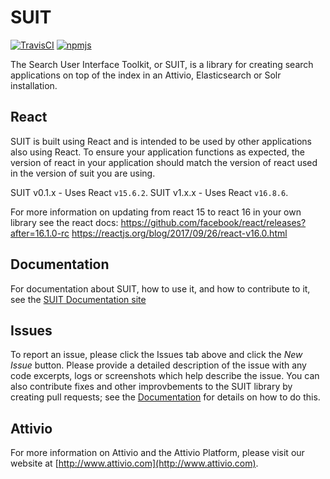 # SUIT

[![TravisCI][build-badge]][build]
[![npmjs][npm-badge]][npm]

The Search User Interface Toolkit, or SUIT, is a library for creating search
applications on top of the index in an Attivio, Elasticsearch or Solr installation.

## React
SUIT is built using React and is intended to be used by other applications also using React. To ensure your application functions as expected, the version of react in your application should match the version of react used in the version of suit you are using.

SUIT v0.1.x - Uses React `v15.6.2`.
SUIT v1.x.x - Uses React `v16.8.6`.

For more information on updating from react 15 to react 16 in your own library see the react docs:
https://github.com/facebook/react/releases?after=16.1.0-rc
https://reactjs.org/blog/2017/09/26/react-v16.0.html

## Documentation
For documentation about SUIT, how to use it, and how to contribute to it, see the [SUIT Documentation site](https://attivio.github.io/suit/)

## Issues
To report an issue, please click the Issues tab above and click the *New Issue* button. 
Please provide a detailed description of the issue with any code excerpts, logs or screenshots which help describe the issue. You can also contribute fixes and other improvbements to the SUIT library by creating pull requests; see the [Documentation](https://attivio.github.io/suit/) for details on how to do this.

## Attivio
For more information on Attivio and the Attivio Platform, please visit our website at [http://www.attivio.com](http://www.attivio.com).

[build-badge]: https://travis-ci.org/attivio/suit.svg
[build]: https://travis-ci.org/attivio/suit

[npm-badge]: https://img.shields.io/npm/v/@attivio/suit.svg
[npm]: https://www.npmjs.org/package/@attivio/suit

